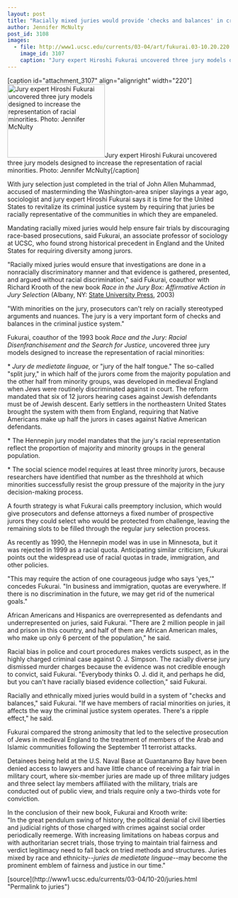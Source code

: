 ```yaml
---
layout: post
title: "Racially mixed juries would provide 'checks and balances' in criminal justice system, sociologist Hiroshi Fukurai says"
author: Jennifer McNulty
post_id: 3108
images:
  - file: http://www1.ucsc.edu/currents/03-04/art/fukurai.03-10.20.220.jpg
    image_id: 3107
    caption: "Jury expert Hiroshi Fukurai uncovered three jury models designed to increase the representation of racial minorities. Photo: Jennifer McNulty"
---
```


[caption id="attachment_3107" align="alignright" width="220"]<a href="http://localhost/mysite/wp-content/uploads/2003/10/fukurai.03-10.20.220.jpg"><img class="size-full wp-image-3107" src="http://localhost/mysite/wp-content/uploads/2003/10/fukurai.03-10.20.220.jpg" alt="Jury expert Hiroshi Fukurai uncovered three jury models designed to increase the representation of racial minorities. Photo: Jennifer McNulty" width="220" height="165" /></a>Jury expert Hiroshi Fukurai uncovered three jury models designed to increase the representation of racial minorities. Photo: Jennifer McNulty[/caption]
<p>
  With jury selection just completed in the trial of John Allen Muhammad, accused of masterminding the Washington-area sniper slayings a year ago, sociologist and jury expert Hiroshi Fukurai says it is time for the United States to revitalize its criminal justice system by requiring that juries be racially representative of the communities in which they are empaneled.
</p>
<p>
  Mandating racially mixed juries would help ensure fair trials by discouraging race-based prosecutions, said Fukurai, an associate professor of sociology at UCSC, who found strong historical precedent in England and the United States for requiring diversity among jurors.<br>
</p>
<p>
  "Racially mixed juries would ensure that investigations are done in a nonracially discriminatory manner and that evidence is gathered, presented, and argued without racial discrimination," said Fukurai, coauthor with Richard Krooth of the new book <i>Race in the Jury Box: Affirmative Action in Jury Selection</i> (Albany, NY: <a href="http://www.sunypress.edu/details.asp?id=60811">State University Press</a>, 2003)
</p>
<p>
  "With minorities on the jury, prosecutors can't rely on racially stereotyped arguments and nuances. The jury is a very important form of checks and balances in the criminal justice system."<br>
</p>
<p>
  Fukurai, coauthor of the 1993 book <i>Race and the Jury: Racial Disenfranchisement and the Search for Justice,</i> uncovered three jury models designed to increase the representation of racial minorities:<br>
</p>
<p>
  * <i>Jury de medietate linguae,</i> or "jury of the half tongue." The so-called "split jury," in which half of the jurors come from the majority population and the other half from minority groups, was developed in medieval England when Jews were routinely discriminated against in court. The reform mandated that six of 12 jurors hearing cases against Jewish defendants must be of Jewish descent. Early settlers in the northeastern United States brought the system with them from England, requiring that Native Americans make up half the jurors in cases against Native American defendants.<br>
</p>
<p>
  * The Hennepin jury model mandates that the jury's racial representation reflect the proportion of majority and minority groups in the general population.<br>
</p>
<p>
  * The social science model requires at least three minority jurors, because researchers have identified that number as the threshhold at which minorities successfully resist the group pressure of the majority in the jury decision-making process.<br>
</p>
<p>
  A fourth strategy is what Fukurai calls preemptory inclusion, which would give prosecutors and defense attorneys a fixed number of prospective jurors they could select who would be protected from challenge, leaving the remaining slots to be filled through the regular jury selection process.<br>
</p>
<p>
  As recently as 1990, the Hennepin model was in use in Minnesota, but it was rejected in 1999 as a racial quota. Anticipating similar criticism, Fukurai points out the widespread use of racial quotas in trade, immigration, and other policies.
</p>
<p>
  "This may require the action of one courageous judge who says 'yes,'" concedes Fukurai. "In business and immigration, quotas are everywhere. If there is no discrimination in the future, we may get rid of the numerical goals."<br>
</p>
<p>
  African Americans and Hispanics are overrepresented as defendants and underrepresented on juries, said Fukurai. "There are 2 million people in jail and prison in this country, and half of them are African American males, who make up only 6 percent of the population," he said.<br>
</p>
<p>
  Racial bias in police and court procedures makes verdicts suspect, as in the highly charged criminal case against O. J. Simpson. The racially diverse jury dismissed murder charges because the evidence was not credible enough to convict, said Fukurai. "Everybody thinks O. J. did it, and perhaps he did, but you can't have racially biased evidence collection," said Fukurai.<br>
</p>
<p>
  Racially and ethnically mixed juries would build in a system of "checks and balances," said Fukurai. "If we have members of racial minorities on juries, it affects the way the criminal justice system operates. There's a ripple effect," he said.<br>
</p>
<p>
  Fukurai compared the strong animosity that led to the selective prosecution of Jews in medieval England to the treatment of members of the Arab and Islamic communities following the September 11 terrorist attacks.<br>
</p>
<p>
  Detainees being held at the U.S. Naval Base at Guantanamo Bay have been denied access to lawyers and have little chance of receiving a fair trial in military court, where six-member juries are made up of three military judges and three select lay members affiliated with the military, trials are conducted out of public view, and trials require only a two-thirds vote for conviction.<br>
</p>
<p>
  In the conclusion of their new book, Fukurai and Krooth write:<br>
  "In the great pendulum swing of history, the political denial of civil liberties and judicial rights of those charged with crimes against social order periodically reemerge. With increasing limitations on habeas corpus and with authoritarian secret trials, those trying to maintain trial fairness and verdict legitimacy need to fall back on tried methods and structures. Juries mixed by race and ethnicity--<i>juries de medietate linguae</i>--may become the prominent emblem of fairness and justice in our time."<br>
</p>
[source](http://www1.ucsc.edu/currents/03-04/10-20/juries.html "Permalink to juries")
